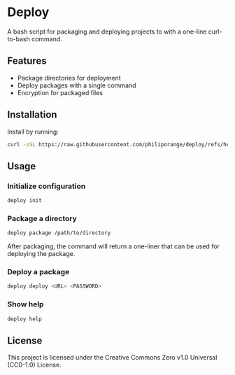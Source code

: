 # Deploy

A bash script for packaging and deploying projects to with a one-line curl-to-bash command.

## Features

- Package directories for deployment
- Deploy packages with a single command
- Encryption for packaged files

## Installation

Install by running:

```bash
curl -sSL https://raw.githubusercontent.com/philiporange/deploy/refs/heads/main/deploy.sh | sudo bash -s install
```

## Usage

### Initialize configuration

```bash
deploy init
```

### Package a directory

```bash
deploy package /path/to/directory
```

After packaging, the command will return a one-liner that can be used for deploying the package.

### Deploy a package

```bash
deploy deploy <URL> <PASSWORD>
```

### Show help

```bash
deploy help
```

## License

This project is licensed under the Creative Commons Zero v1.0 Universal (CC0-1.0) License.
